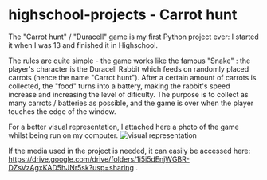 # highschool-projects - Carrot hunt

The "Carrot hunt" / "Duracell" game is my first Python project ever: I started it when I was 13 and finished it in Highschool.

The rules are quite simple - the game works like the famous "Snake" : the player's character is the Duracell Rabbit which feeds on randomly placed carrots (hence the name "Carrot hunt"). After a certain amount of carrots is collected, the "food" turns into a battery, making the rabbit's speed increase and increasing the level of dificulty. The purpose is to collect as many carrots / batteries as possible, and the game is over when the player touches the edge of the window.

For a better visual representation, I attached here a photo of the game whilst being run on my computer.
![visual representation](https://user-images.githubusercontent.com/108517806/177361043-b6bff6d2-d707-4c8d-9aa9-108c59535fe7.jpeg)

If the media used in the project is needed, it can easily be accessed here:
https://drive.google.com/drive/folders/1i5i5dEnjWGBR-DZsVzAgxKAD5hJNr5sk?usp=sharing .
